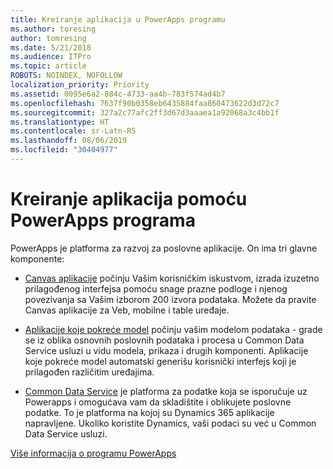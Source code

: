 ```yaml
---
title: Kreiranje aplikacija u PowerApps programu
ms.author: toresing
author: tomresing
ms.date: 5/21/2018
ms.audience: ITPro
ms.topic: article
ROBOTS: NOINDEX, NOFOLLOW
localization_priority: Priority
ms.assetid: 0095e6a2-884c-4733-aa4b-783f574ad4b7
ms.openlocfilehash: 7637f90b0358eb6435884faa860473622d3d72c7
ms.sourcegitcommit: 327a2c77afc2ff3d67d3aaaea1a92068a3c4bb1f
ms.translationtype: HT
ms.contentlocale: sr-Latn-RS
ms.lasthandoff: 08/06/2019
ms.locfileid: "30404977"
---
```

# <a name="create-apps-with-powerapps"></a>Kreiranje aplikacija pomoću PowerApps programa

PowerApps je platforma za razvoj za poslovne aplikacije. On ima tri glavne komponente: 
  
- [Canvas aplikacije](https://go.microsoft.com/fwlink/?linkid=874495) počinju Vašim korisničkim iskustvom, izrada izuzetno prilagođenog interfejsa pomoću snage prazne podloge i njenog povezivanja sa Vašim izborom 200 izvora podataka. Možete da pravite Canvas aplikacije za Veb, mobilne i table uređaje. 
    
- [Aplikacije koje pokreće model](https://go.microsoft.com/fwlink/?linkid=874496) počinju vašim modelom podataka - grade se iz oblika osnovnih poslovnih podataka i procesa u Common Data Service usluzi u vidu modela, prikaza i drugih komponenti. Aplikacije koje pokreće model automatski generišu korisnički interfejs koji je prilagođen različitim uređajima. 
    
- [Common Data Service](https://go.microsoft.com/fwlink/?linkid=874497) je platforma za podatke koja se isporučuje uz Powerapps i omogućava vam da skladištite i oblikujete poslovne podatke. To je platforma na kojoj su Dynamics 365 aplikacije napravljene. Ukoliko koristite Dynamics, vaši podaci su već u Common Data Service usluzi.  
    
[Više informacija o programu PowerApps](https://go.microsoft.com/fwlink/?linkid=874498)
  

